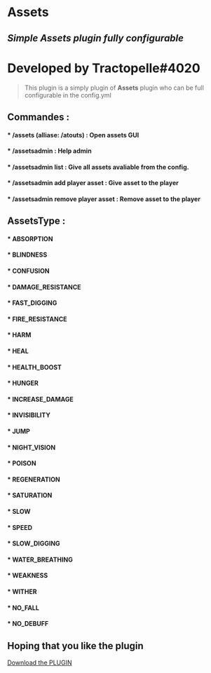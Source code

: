 # Assets
## _Simple Assets plugin fully configurable_

# Developed by Tractopelle#4020

> This plugin is a simply plugin of **Assets** plugin who can be full configurable in the config.yml

## Commandes : 

#### * /assets (alliase: /atouts) : Open assets GUI 
#### * /assetsadmin : Help admin
#### * /assetsadmin list : Give all assets avaliable from the config.
#### * /assetsadmin add player asset : Give asset to the player
#### * /assetsadmin remove player asset : Remove asset to the player

## AssetsType : 

#### * ABSORPTION
#### * BLINDNESS
#### * CONFUSION
#### * DAMAGE_RESISTANCE
#### * FAST_DIGGING
#### * FIRE_RESISTANCE
#### * HARM
#### * HEAL
#### * HEALTH_BOOST
#### * HUNGER
#### * INCREASE_DAMAGE
#### * INVISIBILITY
#### * JUMP
#### * NIGHT_VISION
#### * POISON
#### * REGENERATION
#### * SATURATION
#### * SLOW
#### * SPEED
#### * SLOW_DIGGING
#### * WATER_BREATHING
#### * WEAKNESS
#### * WITHER
#### * NO_FALL
#### * NO_DEBUFF

## Hoping that you like the plugin

<a id="raw-url" href="https://github.com/Tractoupelle/Assets/raw/master/Assets-0.0.1.jar">Download the PLUGIN</a>
